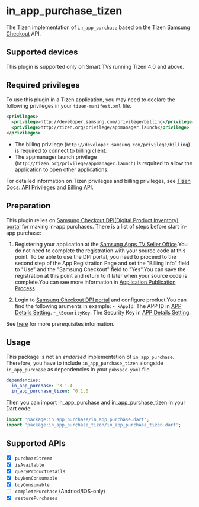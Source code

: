 # in_app_purchase_tizen

The Tizen implementation of [`in_app_purchase`](https://pub.dev/packages/in_app_purchase) based on the Tizen [Samsung Checkout](https://developer.samsung.com/smarttv/develop/guides/samsung-checkout/samsung-checkout.html) API.

## Supported devices

This plugin is supported only on Smart TVs running Tizen 4.0 and above.

## Required privileges

To use this plugin in a Tizen application, you may need to declare the following privileges in your `tizen-manifest.xml` file.

```xml
<privileges>
  <privilege>http://developer.samsung.com/privilege/billing</privilege>
  <privilege>http://tizen.org/privilege/appmanager.launch</privilege>
</privileges>
```

- The billing privilege (`http://developer.samsung.com/privilege/billing`) is required to connect to billing client.
- The appmanager.launch privilege (`http://tizen.org/privilege/appmanager.launch`) is required to allow the application to open other applications.

For detailed information on Tizen privileges and billing privileges, see [Tizen Docs: API Privileges](https://docs.tizen.org/application/dotnet/get-started/api-privileges) and [Billing API](https://developer.samsung.com/smarttv/develop/api-references/samsung-product-api-references/billing-api.html#).

## Preparation

This plugin relies on [Samsung Checkout DPI(Digital Product Inventory) portal](https://dpi.samsungcheckout.com/) for making in-app purchases.
There is a list of steps before start in-app purchase:

1. Registering your application at the [Samsung Apps TV Seller Office](https://seller.samsungapps.com/tv/).You do not need to complete the registration with your source code at this point. To be able to use the DPI portal, you need to proceed to the second step of the App Registration Page and set the "Billing Info" field to "Use" and the "Samsung Checkout" field to "Yes".You can save the registration at this point and return to it later when your source code is complete.You can see more information in [Application Publication Process](https://developer.samsung.com/tv-seller-office/application-publication-process.html).

2. Login to [Samsung Checkout DPI portal](https://dpi.samsungcheckout.com/) and configure product.You can find the following aruments in example:
   -`_kAppId`: The APP ID in [APP Details Setting](https://dpi.samsungcheckout.com/settings/appdetails).
   -`_kSecurityKey`: The Security Key in [APP Details Setting](https://dpi.samsungcheckout.com/settings/appdetails).

See [here](https://developer.samsung.com/smarttv/develop/guides/samsung-checkout/implementing-the-purchase-process.html#Prerequisites) for more prerequisites information.

## Usage

This package is not an _endorsed_ implementation of `in_app_purchase`. Therefore, you have to include `in_app_purchase_tizen` alongside `in_app_purchase` as dependencies in your `pubspec.yaml` file.

```yaml
dependencies:
  in_app_purchase: ^3.1.4
  in_app_purchase_tizen: ^0.1.0
```

Then you can import in_app_purchase and in_app_purchase_tizen in your Dart code:

```dart
import 'package:in_app_purchase/in_app_purchase.dart';
import 'package:in_app_purchase_tizen/in_app_purchase_tizen.dart';
```

## Supported APIs

- [x] `purchaseStream`
- [x] `isAvailable`
- [x] `queryProductDetails`
- [x] `buyNonConsumable`
- [x] `buyConsumable`
- [ ] `completePurchase` (Andriod/IOS-only)
- [x] `restorePurchases`